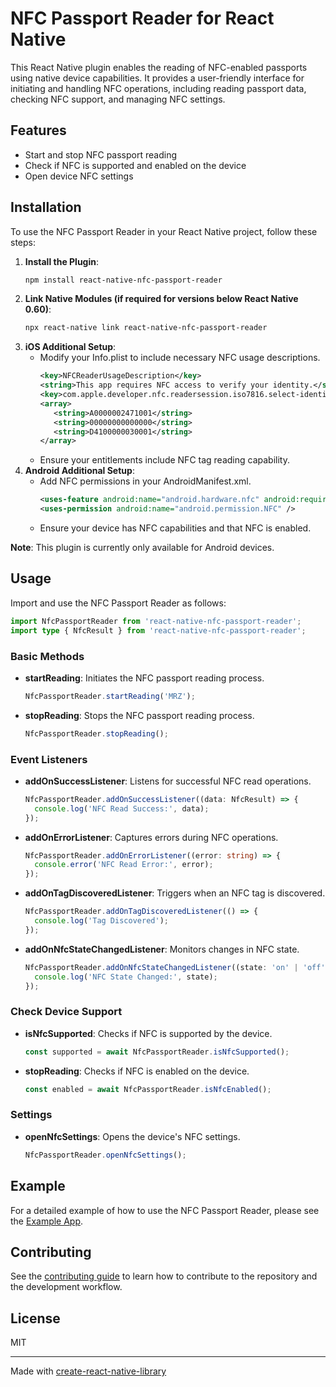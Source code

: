 # NFC Passport Reader for React Native

This React Native plugin enables the reading of NFC-enabled passports using native device capabilities. It provides a user-friendly interface for initiating and handling NFC operations, including reading passport data, checking NFC support, and managing NFC settings.

## Features

- Start and stop NFC passport reading
- Check if NFC is supported and enabled on the device
- Open device NFC settings

## Installation

To use the NFC Passport Reader in your React Native project, follow these steps:

1. **Install the Plugin**:
   ```sh
   npm install react-native-nfc-passport-reader
   ```
2. **Link Native Modules (if required for versions below React Native 0.60)**:
   ```sh
   npx react-native link react-native-nfc-passport-reader
   ```
3. **iOS Additional Setup**:
   - Modify your Info.plist to include necessary NFC usage descriptions.
     ```xml
     <key>NFCReaderUsageDescription</key>
     <string>This app requires NFC access to verify your identity.</string>
     <key>com.apple.developer.nfc.readersession.iso7816.select-identifiers</key>
     <array>
        <string>A0000002471001</string>
        <string>00000000000000</string>
        <string>D4100000030001</string>
     </array>
     ```
   - Ensure your entitlements include NFC tag reading capability.
4. **Android Additional Setup**:
   - Add NFC permissions in your AndroidManifest.xml.
     ```xml
     <uses-feature android:name="android.hardware.nfc" android:required="false" />
     <uses-permission android:name="android.permission.NFC" />
     ```
   - Ensure your device has NFC capabilities and that NFC is enabled.

**Note**: This plugin is currently only available for Android devices.

## Usage

Import and use the NFC Passport Reader as follows:

```ts
import NfcPassportReader from 'react-native-nfc-passport-reader';
import type { NfcResult } from 'react-native-nfc-passport-reader';
```

### Basic Methods

- **startReading**: Initiates the NFC passport reading process.
  ```ts
  NfcPassportReader.startReading('MRZ');
  ```
- **stopReading**: Stops the NFC passport reading process.
  ```ts
  NfcPassportReader.stopReading();
  ```

### Event Listeners

- **addOnSuccessListener**: Listens for successful NFC read operations.
  ```ts
  NfcPassportReader.addOnSuccessListener((data: NfcResult) => {
    console.log('NFC Read Success:', data);
  });
  ```
- **addOnErrorListener**: Captures errors during NFC operations.
  ```ts
  NfcPassportReader.addOnErrorListener((error: string) => {
    console.error('NFC Read Error:', error);
  });
  ```
- **addOnTagDiscoveredListener**: Triggers when an NFC tag is discovered.
  ```ts
  NfcPassportReader.addOnTagDiscoveredListener(() => {
    console.log('Tag Discovered');
  });
  ```
- **addOnNfcStateChangedListener**: Monitors changes in NFC state.
  ```ts
  NfcPassportReader.addOnNfcStateChangedListener((state: 'on' | 'off') => {
    console.log('NFC State Changed:', state);
  });
  ```

### Check Device Support

- **isNfcSupported**: Checks if NFC is supported by the device.
  ```ts
  const supported = await NfcPassportReader.isNfcSupported();
  ```
- **stopReading**: Checks if NFC is enabled on the device.
  ```ts
  const enabled = await NfcPassportReader.isNfcEnabled();
  ```

### Settings

- **openNfcSettings**: Opens the device's NFC settings.
  ```ts
  NfcPassportReader.openNfcSettings();
  ```

## Example

For a detailed example of how to use the NFC Passport Reader, please see the [Example App](example/src/App.tsx).

## Contributing

See the [contributing guide](CONTRIBUTING.md) to learn how to contribute to the repository and the development workflow.

## License

MIT

---

Made with [create-react-native-library](https://github.com/callstack/react-native-builder-bob)
